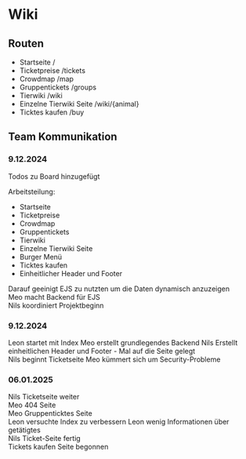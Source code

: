 # Wiki

## Routen

- Startseite /
- Ticketpreise /tickets
- Crowdmap /map
- Gruppentickets /groups
- Tierwiki /wiki
- Einzelne Tierwiki Seite /wiki/{animal}
- Ticktes kaufen /buy

## Team Kommunikation

### 9.12.2024

Todos zu Board hinzugefügt

Arbeitsteilung:

- Startseite
- Ticketpreise
- Crowdmap
- Gruppentickets
- Tierwiki
- Einzelne Tierwiki Seite
- Burger Menü
- Ticktes kaufen
- Einheitlicher Header und Footer

Darauf geeinigt EJS zu nutzten um die Daten dynamisch anzuzeigen  
Meo macht Backend für EJS  
Nils koordiniert Projektbeginn

### 9.12.2024

Leon startet mit Index
Meo erstellt grundlegendes Backend
Nils Erstellt einheitlichen Header und Footer - Mal auf die Seite gelegt  
Nils beginnt Ticketseite
Meo kümmert sich um Security-Probleme

### 06.01.2025

Nils Ticketseite weiter  
Meo 404 Seite  
Meo Gruppenticktes Seite  
Leon versuchte Index zu verbessern
Leon wenig Informationen über getätigtes  
Nils Ticket-Seite fertig  
Tickets kaufen Seite begonnen   
